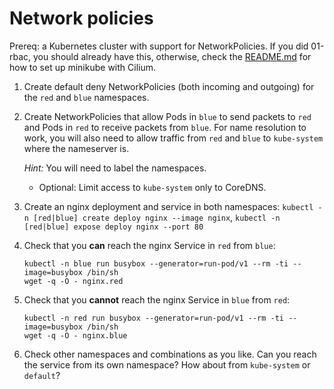 # Network policies

Prereq: a Kubernetes cluster with support for NetworkPolicies.
If you did 01-rbac, you should already have this, otherwise, check the [README.md](../../README.md) for how to set up minikube with Cilium.

1. Create default deny NetworkPolicies (both incoming and outgoing) for the `red` and `blue` namespaces.
2. Create NetworkPolicies that allow Pods in `blue` to send packets to `red` and Pods in `red` to receive packets from `blue`.
   For name resolution to work, you will also need to allow traffic from `red` and `blue` to `kube-system` where the nameserver is.

   *Hint:* You will need to label the namespaces.
   - Optional: Limit access to `kube-system` only to CoreDNS.
3. Create an nginx deployment and service in both namespaces: `kubectl -n [red|blue] create deploy nginx --image nginx`, `kubectl -n [red|blue] expose deploy nginx --port 80`
4. Check that you **can** reach the nginx Service in `red` from `blue`:
   ```shell
   kubectl -n blue run busybox --generator=run-pod/v1 --rm -ti --image=busybox /bin/sh
   wget -q -O - nginx.red
   ```
5. Check that you **cannot** reach the nginx Service in `blue` from `red`:

   ```shell
   kubectl -n red run busybox --generator=run-pod/v1 --rm -ti --image=busybox /bin/sh
   wget -q -O - nginx.blue
   ```
6. Check other namespaces and combinations as you like. Can you reach the service from its own namespace? How about from `kube-system` or `default`?
